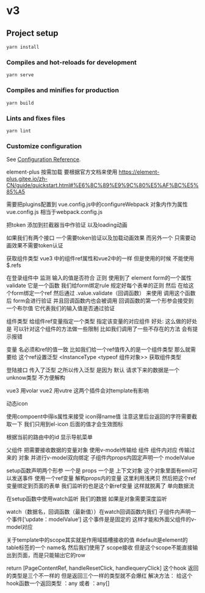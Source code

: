 # v3

## Project setup

```
yarn install
```

### Compiles and hot-reloads for development

```
yarn serve
```

### Compiles and minifies for production

```
yarn build
```

### Lints and fixes files

```
yarn lint
```

### Customize configuration

See [Configuration Reference](https://cli.vuejs.org/config/).

element-plus 按需加载 要根据官方文档来使用 https://element-plus.gitee.io/zh-CN/guide/quickstart.html#%E6%8C%89%E9%9C%80%E5%AF%BC%E5%85%A5

需要把plugins配置到 vue.config.js中的configureWebpack 对象内作为属性
vue.config.js 相当于webpack.config.js

<!-- 关于axios封装 -->
把token 添加到拦截器当中作验证 以及loading动画

如果我们有两个接口 一个需要token验证以及加载动画效果 而另外一个 只需要动画效果不需要token认证


<!-- loginAccount -->
获取组件类型 
vue3 中的组件ref属性和vue2中的一样 但是使用的时候 不能使用$.refs

在登录组件中 监测 输入的值是否符合 正则 使用到了 element form的一个属性validate 它是一个函数
我们给form绑定rule 规定好每个表单的正则 然后 在给这个form绑定一个ref 
然后通过 .value.validate（回调函数） 来使用 调用这个函数后 form会进行验证 并且回调函数内也会被调用 回调函数的第一个形参会接受到一个布尔值 它代表我们的输入值是否通过验证


组件类型
给组件ref变量指定一个类型 指定该变量的对应组件
好处: 这么做的好处是 可以针对这个组件的方法做一些限制 比如我们调用了一些不存在的方法 会有提示报错

变量 名必须和ref的值一致
比如我们给一个ref值传入的是一个组件类型 那么就需要给 这个ref设置泛型 <InstanceType <typeof 组件对象>> 获取组件类型

登陆接口 传入了泛型 之所以传入泛型 是因为 默认 请求下来的数据是一个unknow类型 不方便解构

vue3 用volar
vue2 用vutre  这两个插件会对template有影响

动态icon
<el-icon
                  ><component
                    :is="item.icon.replace('el-icon-', '')"
                    style="width: 16px; height: 16px"
                  ></component
                ></el-icon>

使用compoent中得is属性来接受 icon得name值
注意这里后台返回的字符需要截取一下 我们只用到el-icon 后面的值才会生效图标


<!-- 导航菜单保存点击高亮 -->
根据当前的路由中的id 显示导航菜单 


<!-- 自定义表单组件的双向绑定 -->
父组件 把需要接收数据的变量对象 使用v-model传输给 组件
组件内对应 传输过来的 对象 并进行v-model双向绑定
子组件内props内固定声明一个 modelValue

setup函数声明两个形参 一个是 props 一个是 上下文对象 这个对象里面有emit可以发送事件
使用一个ref变量 解构props内的变量 这里利用浅拷贝 然后把这个ref变量绑定到页面的表单 
我们监听的也是这个新ref变量  这样就脱离了 单向数据流

在setup函数中使用watch监听 我们的数据 如果是对象需要深度监听

watch（数据名，回调函数（最新值））在watch回调函数内我们
子组件内声明一个事件[‘update：modelValue’] 这个事件是是固定的 这样才能和外面父组件的v-model对应

关于template中的scope其实就是作用域插槽接收的值
#default是element的table标签的一个 name名 然后我们使用了 scope接收 但是这个scope不能直接输出到页面，而是只能输出它的row 


<!-- 关于usePageSearch hook的报红 -->

  return [PageContentRef, handleResetClick, handlequeryClick]
  这个hook 返回的类型是三个不一样的 但是返回三个一样的类型就不会爆红 
  解决方法：
  给这个hook函数一个返回类型 ：any 或者 ：any[]
  
